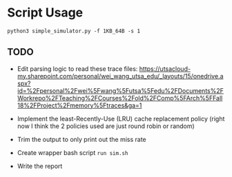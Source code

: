 # Script Usage
`python3 simple_simulator.py -f 1KB_64B -s 1`
## TODO
 - Edit parsing logic to read these trace files: https://utsacloud-my.sharepoint.com/personal/wei_wang_utsa_edu/_layouts/15/onedrive.aspx?id=%2Fpersonal%2Fwei%5Fwang%5Futsa%5Fedu%2FDocuments%2FWorkrepo%2FTeaching%2FCourses%2Fold%2FComp%5FArch%5FFall18%2FProject%2Fmemory%5Ftraces&ga=1

 - Implement the least-Recently-Use (LRU) cache replacement policy (right now I think the 2 policies used are just round robin or random)
 - Trim the output to only print out the miss rate
 - Create wrapper bash script `run sim.sh`
 - Write the report
